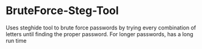 # BruteForce-Steg-Tool
Uses steghide tool to brute force passwords by trying every combination of letters until finding the proper password. For longer passwords, has a long run time
